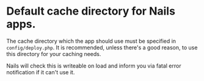 # Default cache directory for Nails apps.

The cache directory which the app should use must be specified in `config/deploy.php`. It is recommended,
unless there's a good reason, to use this directory for your caching needs.

Nails will check this is writeable on load and inform you via fatal error notification if it can't use it.